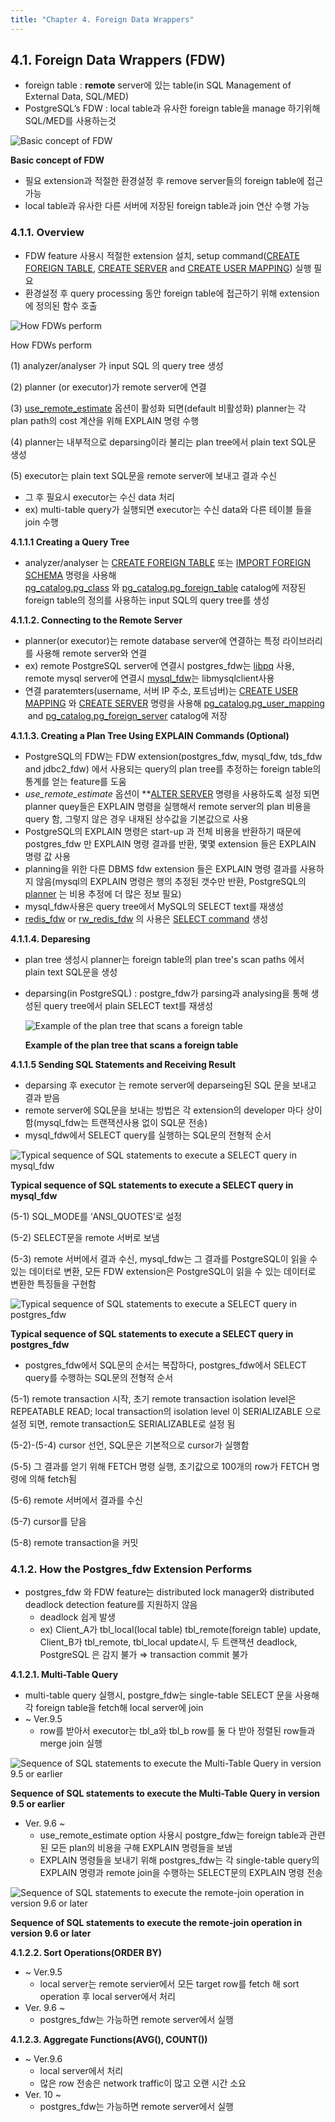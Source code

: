 ```yaml
---
title: "Chapter 4. Foreign Data Wrappers"
---
```

## 4.1. Foreign Data Wrappers (FDW)

- foreign table : **remote** server에 있는 table(in SQL Management of External Data, SQL/MED)
- PostgreSQL’s FDW : local table과 유사한 foreign table을 manage 하기위해 SQL/MED를 사용하는것

![**Basic concept of FDW**](https://www.interdb.jp/pg/img/fig-4-fdw-1.png)

**Basic concept of FDW**

- 필요 extension과 적절한 환경설정 후 remove server들의 foreign table에 접근 가능
- local table과 유사한 다른 서버에 저장된 foreign table과 join 연산 수행 가능


### 4.1.1. Overview

- FDW feature 사용시 적절한 extension 설치, setup command([CREATE FOREIGN TABLE](https://www.postgresql.org/docs/current/static/sql-createforeigntable.html), [CREATE SERVER](https://www.postgresql.org/docs/current/static/sql-createserver.html) and [CREATE USER MAPPING](https://www.postgresql.org/docs/current/static/sql-createusermapping.html)) 실행 필요
- 환경설정 후 query processing 동안 foreign table에 접근하기 위해 extension에 정의된 함수 호출

![How FDWs perform](https://www.interdb.jp/pg/img/fig-4-fdw-2.png)

How FDWs perform

(1) analyzer/analyser 가 input SQL 의 query tree 생성

(2) planner (or executor)가 remote server에 연결

(3) [use_remote_estimate](https://www.postgresql.org/docs/current/static/postgres-fdw.html#id-1.11.7.43.10.4) 옵션이 활성화 되면(default 비활성화) planner는 각 plan path의 cost 계산을 위해 EXPLAIN 명령 수행

(4) planner는 내부적으로 deparsing이라 불리는 plan tree에서 plain text SQL문 생성

(5) executor는 plain text SQL문을 remote server에 보내고 결과 수신

- 그 후 필요시 executor는 수신 data 처리
- ex) multi-table query가 실행되면 executor는 수신 data와 다른 테이블 들을 join 수행

**4.1.1.1 Creating a Query Tree**

- analyzer/analyser 는 [CREATE FOREIGN TABLE](https://www.postgresql.org/docs/current/static/sql-createforeigntable.html) 또는 [IMPORT FOREIGN SCHEMA](https://www.postgresql.org/docs/current/static/sql-importforeignschema.html) 명령을 사용해 [pg_catalog.pg_class](https://www.postgresql.org/docs/current/static/catalog-pg-class.html) 와 [pg_catalog.pg_foreign_table](https://www.postgresql.org/docs/current/static/catalog-pg-foreign-table.html) catalog에 저장된 foreign table의 정의를 사용하는 input SQL의 query tree를 생성

**4.1.1.2. Connecting to the Remote Server**

- planner(or executor)는 remote database server에 연결하는 특정 라이브러리를 사용해 remote server와 연결
- ex) remote PostgreSQL server에 연결시 postgres_fdw는 [libpq](https://www.postgresql.org/docs/current/static/libpq.html) 사용, remote mysql server에 연결시 [mysql_fdw](https://github.com/EnterpriseDB/mysql_fdw)는 libmysqlclient사용
- 연결 paratemters(username, 서버 IP 주소, 포트넘버)는 [CREATE USER MAPPING](https://www.postgresql.org/docs/current/static/sql-createusermapping.html) 와 [CREATE SERVER](https://www.postgresql.org/docs/current/static/sql-createserver.html) 명령을 사용해 [pg_catalog.pg_user_mapping](https://www.postgresql.org/docs/current/static/catalog-pg-user-mapping.html)
 and [pg_catalog.pg_foreign_server](https://www.postgresql.org/docs/current/static/catalog-pg-foreign-server.html) catalog에 저장

**4.1.1.3. Creating a Plan Tree Using EXPLAIN Commands (Optional)**

- PostgreSQL의 FDW는 FDW extension(postgres_fdw, mysql_fdw, tds_fdw and jdbc2_fdw) 에서 사용되는 query의 plan tree를 추정하는 foreign table의 통계를 얻는 feature를 도움
- *use_remote_estimate* 옵션이 **[ALTER SERVER](https://www.postgresql.org/docs/current/static/sql-alterserver.html) 명령을 사용하도록 설정 되면 planner quey들은 EXPLAIN 명령을 실행해서 remote server의 plan 비용을 query 함, 그렇지 않은 경우 내재된 상수값을 기본값으로 사용
- PostgreSQL의 EXPLAIN 명령은 start-up 과 전체 비용을 반환하기 때문에 postgres_fdw 만 EXPLAIN 명령 결과를 반환, 몇몇 extension 들은 EXPLAIN 명령 값 사용
- planning을 위한 다른 DBMS fdw extension 들은 EXPLAIN 명령 결과를 사용하지 않음(mysql의 EXPLAIN 명령은 행의 추정된 갯수만 반환, PostgreSQL의 [planner](https://www.interdb.jp/pg/pgsql03.html) 는 비용 추정에 더 많은 정보 필요)
- mysql_fdw사용은 query tree에서 MySQL의 SELECT text를 재생성
- [redis_fdw](https://github.com/pg-redis-fdw/redis_fdw) or [rw_redis_fdw](https://github.com/nahanni/rw_redis_fdw) 의 사용은 [SELECT command](https://redis.io/commands/select) 생성

**4.1.1.4. Deparesing**

- plan tree 생성시 planner는 foreign table의 plan tree's scan paths 에서 plain text SQL문을 생성
- deparsing(in PostgreSQL) : postgre_fdw가 parsing과 analysing을 통해 생성된 query tree에서 plain SELECT text를 재생성
    
    ![**Example of the plan tree that scans a foreign table**](https://www.interdb.jp/pg/img/fig-4-fdw-3.png)
    
    **Example of the plan tree that scans a foreign table**
    

**4.1.1.5 Sending SQL Statements and Receiving Result**

- deparsing 후 executor 는 remote server에 deparseing된 SQL 문을 보내고 결과 받음
- remote server에 SQL문을 보내는 방법은 각 extension의 developer 마다 상이함(mysql_fdw는 트랜잭션사용 없이 SQL문 전송)
- mysql_fdw에서 SELECT query를 실행하는 SQL문의 전형적 순서

![**Typical sequence of SQL statements to execute a SELECT query in mysql_fdw**](https://www.interdb.jp/pg/img/fig-4-fdw-4.png)

**Typical sequence of SQL statements to execute a SELECT query in mysql_fdw**

(5-1) SQL_MODE를 ‘ANSI_QUOTES’로 설정

(5-2) SELECT문을 remote 서버로 보냄

(5-3) remote 서버에서 결과 수신, mysql_fdw는 그 결과를 PostgreSQL이 읽을 수 있는 데이터로 변환, 모든 FDW extension은 PostgreSQL이 읽을 수 있는 데이터로 변환한 특징들을 구현함

![**Typical sequence of SQL statements to execute a SELECT query in postgres_fdw**](https://www.interdb.jp/pg/img/fig-4-fdw-5.png)

**Typical sequence of SQL statements to execute a SELECT query in postgres_fdw**

- postgres_fdw에서 SQL문의 순서는 복잡하다, postgres_fdw에서 SELECT query를 수행하는 SQL문의 전형적 순서

(5-1) remote transaction 시작, 초기 remote transaction isolation level은 REPEATABLE READ; local transaction의 isolation level 이 SERIALIZABLE 으로 설정 되면, remote transaction도 SERIALIZABLE로 설정 됨

(5-2)-(5-4) cursor 선언, SQL문은 기본적으로 cursor가 실행함

(5-5) 그 결과를 얻기 위해 FETCH 명령 실행, 초기값으로 100개의 row가 FETCH 명령에 의해 fetch됨

(5-6) remote 서버에서 결과를 수신

(5-7) cursor를 닫음

(5-8) remote transaction을 커밋

### 4.1.2. How the Postgres_fdw Extension Performs

- postgres_fdw 와 FDW feature는 distributed lock manager와 distributed deadlock detection feature를 지원하지 않음
    - deadlock 쉽게 발생
    - ex) Client_A가 tbl_local(local table) tbl_remote(foreign table) update, Client_B가 tbl_remote, tbl_local update시, 두 트랜잭션 deadlock, PostgreSQL 은 감지 불가 ⇒ transaction commit 불가

**4.1.2.1. Multi-Table Query**

- multi-table query 실행시, postgre_fdw는 single-table SELECT 문을 사용해 각 foreign table을 fetch해 local server에 join
- ~ Ver.9.5
    - row를 받아서 executor는 tbl_a와 tbl_b row를 둘 다 받아 정렬된 row들과 merge join 실행
    

![**Sequence of SQL statements to execute the Multi-Table Query in version 9.5 or earlier**](https://www.interdb.jp/pg/img/fig-4-fdw-6.png)

**Sequence of SQL statements to execute the Multi-Table Query in version 9.5 or earlier**

- Ver. 9.6 ~
    - use_remote_estimate option 사용시 postgre_fdw는 foreign table과 관련된 모든 plan의 비용을 구해 EXPLAIN 명령들을 보냄
    - EXPLAIN 명령들을 보내기 위해 postgres_fdw는 각 single-table query의 EXPLAIN 명령과 remote join을 수행하는 SELECT문의 EXPLAIN 명령 전송

![**Sequence of SQL statements to execute the remote-join operation in version 9.6 or later**](https://www.interdb.jp/pg/img/fig-4-fdw-7.png)

**Sequence of SQL statements to execute the remote-join operation in version 9.6 or later**

**4.1.2.2. Sort Operations(ORDER BY)**

- ~ Ver.9.5
    - local server는 remote servier에서 모든 target row를 fetch 해 sort operation 후 local server에서 처리
- Ver. 9.6 ~
    - postgres_fdw는 가능하면 remote server에서 실행

**4.1.2.3. Aggregate Functions(AVG(), COUNT())**

- ~ Ver.9.6
    - local server에서 처리
    - 많은 row 전송은 network traffic이 많고 오랜 시간 소요
- Ver. 10 ~
    - postgres_fdw는 가능하면 remote server에서 실행
